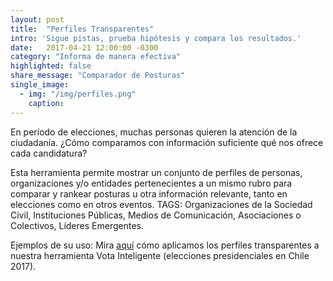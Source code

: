 ```yaml
---
layout: post
title:  "Perfiles Transparentes"
intro: 'Sigue pistas, prueba hipótesis y compara los resultados.'
date:   2017-04-21 12:00:00 -0300
category: "Informa de manera efectiva"
highlighted: false
share_message: "Comparador de Posturas"
single_image:
  - img: "/img/perfiles.png"
    caption:
---
```

En período de elecciones, muchas personas quieren la atención de la ciudadanía. ¿Cómo comparamos con información suficiente qué nos ofrece cada candidatura?

Esta herramienta permite mostrar un conjunto de perfiles de personas, organizaciones y/o entidades pertenecientes a un mismo rubro para comparar y rankear posturas u otra información relevante, tanto en elecciones como en otros eventos. TAGS: Organizaciones de la Sociedad Civil, Instituciones Públicas, Medios de Comunicación, Asociaciones o Colectivos, Líderes Emergentes.

Ejemplos de su uso: Mira [aquí](https://votainteligente.cl/candidaturas/chile/sebastian-pinera) cómo aplicamos los perfiles transparentes a nuestra herramienta Vota Inteligente (elecciones presidenciales en Chile 2017).
